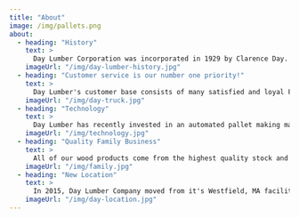 ```yaml
---
title: "About"
image: /img/pallets.png
about:
  - heading: "History"
    text: >
      Day Lumber Corporation was incorporated in 1929 by Clarence Day. Clarence operated Day Lumber as a lumber and retail yard. In the mid 1950s, Peck Lumber Company purchased Day Lumber. Peck Lumber was a family business that owned timberlands, sawmills, and a planning mill. With over 90 years of industry experience, we pride ourselves on having the most knowledgeable and stable workforce in the industry.
    imageUrl: "/img/day-lumber-history.jpg"
  - heading: "Customer service is our number one priority!"
    text: >
      Day Lumber's customer base consists of many satisfied and loyal Fortune 500 companies and Dunn & Bradstreet has given Day Lumber the highest financial rating possible.
    imageUrl: "/img/day-truck.jpg"
  - heading: "Technology"
    text: >
      Day Lumber has recently invested in an automated pallet making machine than can make up to 150 pallets an hour.  Day Lumber has also invested in several other pieces of equipment to help optimize our production capabilities.  Between our long tenured and dedicated staff, state of the art machinery, our own trucking fleet, 75,000 + SQF of storage, and a Heat Treat Kiln on site; Day Lumber's price, service, and quality is unmatched.
    imageUrl: "/img/technology.jpg"
  - heading: "Quality Family Business"
    text: >
      All of our wood products come from the highest quality stock and we purchase both pre-cut hardwood and bulk stock from Canada to the Carolinas. In 1986, John and Deborah Simpson purchased Day Lumber. In 2008, Neal Churchill and Arthur Grodd became the new owners of the newly named KG Pallet, LLC d/b/a/ Day Lumber Company. In 2019, Matt Grodd purchased the company from Neal and Arthur to enhance the companies current line of business and bring in a rejuvenated focus on sales and customer service.
    imageUrl: "/img/family.jpg"
  - heading: "New Location"
    text: >
      In 2015, Day Lumber Company moved from it's Westfield, MA facility to a new building in Chicopee, MA.  Day Lumber is strategically located in the center of New England to allow us to service customers throughout all of Massachusetts, Connecticut, Rhode Island, and everywhere in between. Over the past few years Day Lumber has brought in a new management team, invested in state of the art equipment, and grown their footprint within the wood packaging industry.
    imageUrl: "/img/day-location.jpg"
---
```

